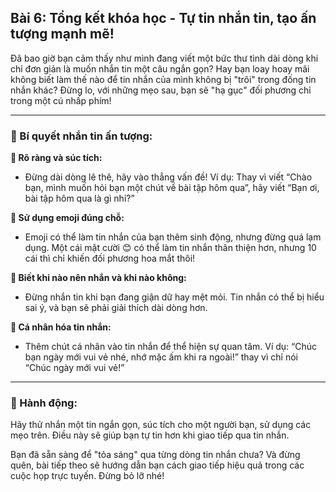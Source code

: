 ## Bài 6: Tổng kết khóa học - Tự tin nhắn tin, tạo ấn tượng mạnh mẽ!

Đã bao giờ bạn cảm thấy như mình đang viết một bức thư tình dài dòng khi chỉ đơn giản là muốn nhắn tin một câu ngắn gọn? Hay bạn loay hoay mãi không biết làm thế nào để tin nhắn của mình không bị "trôi" trong đống tin nhắn khác? Đừng lo, với những mẹo sau, bạn sẽ "hạ gục" đối phương chỉ trong một cú nhấp phím!

---

### 📌 Bí quyết nhắn tin ấn tượng:

**🔹 Rõ ràng và súc tích:**
- Đừng dài dòng lê thê, hãy vào thẳng vấn đề! Ví dụ: Thay vì viết “Chào bạn, mình muốn hỏi bạn một chút về bài tập hôm qua”, hãy viết “Bạn ơi, bài tập hôm qua là gì nhỉ?”

**🔹 Sử dụng emoji đúng chỗ:**
- Emoji có thể làm tin nhắn của bạn thêm sinh động, nhưng đừng quá lạm dụng. Một cái mặt cười 😊 có thể làm tin nhắn thân thiện hơn, nhưng 10 cái thì chỉ khiến đối phương hoa mắt thôi!

**🔹 Biết khi nào nên nhắn và khi nào không:**
- Đừng nhắn tin khi bạn đang giận dữ hay mệt mỏi. Tin nhắn có thể bị hiểu sai ý, và bạn sẽ phải giải thích dài dòng hơn.

**🔹 Cá nhân hóa tin nhắn:**
- Thêm chút cá nhân vào tin nhắn để thể hiện sự quan tâm. Ví dụ: “Chúc bạn ngày mới vui vẻ nhé, nhớ mặc ấm khi ra ngoài!” thay vì chỉ nói “Chúc ngày mới vui vẻ!”

---

### 🚀 Hành động:

Hãy thử nhắn một tin ngắn gọn, súc tích cho một người bạn, sử dụng các mẹo trên. Điều này sẽ giúp bạn tự tin hơn khi giao tiếp qua tin nhắn.

Bạn đã sẵn sàng để "tỏa sáng" qua từng dòng tin nhắn chưa? Và đừng quên, bài tiếp theo sẽ hướng dẫn bạn cách giao tiếp hiệu quả trong các cuộc họp trực tuyến. Đừng bỏ lỡ nhé!